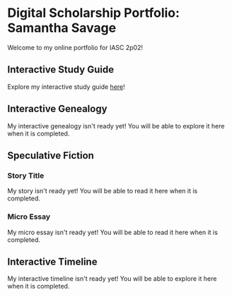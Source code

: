 # Digital Scholarship Portfolio: Samantha Savage 

Welcome to my online portfolio for IASC 2p02! 

## Interactive Study Guide 

Explore my interactive study guide [here](2p02-Interactive-Study_Guide.html)! 

## Interactive Genealogy 

My interactive genealogy isn't ready yet! You will be able to explore it here when it is completed. 

## Speculative Fiction 

### Story Title 

My story isn't ready yet! You will be able to read it here when it is completed. 

### Micro Essay 

My micro essay isn't ready yet! You will be able to read it here when it is completed.  

## Interactive Timeline 

My interactive timeline isn't ready yet! You will be able to explore it here when it is completed. 
